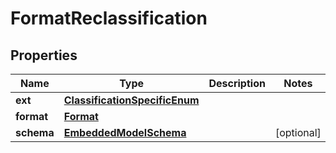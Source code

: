 
# FormatReclassification

## Properties
Name | Type | Description | Notes
------------ | ------------- | ------------- | -------------
**ext** | [**ClassificationSpecificEnum**](ClassificationSpecificEnum) |  | 
**format** | [**Format**](Format) |  | 
**schema** | [**EmbeddedModelSchema**](EmbeddedModelSchema) |  |  [optional]



